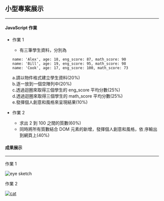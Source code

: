 ## 小型專案展示

---

#### JavaScript 作業

- 作業 1

  - 有三筆學生資料，分別為

  ```
  name: 'Alex', age: 18, eng_score: 87, math_score: 90
  name: 'Bill', age: 19, eng_score: 95, math_score: 98
  name: 'Cook', age: 17, eng_score: 100, math_score: 73
  ```

  a.請以物件格式建立學生資料(20%)  
  b.逐一放到一個空陣列中(20%)  
  c.透過迴圈來取得三個學生的 eng_score 平均分數(25%)  
  d.透過迴圈來取得三個學生的 math_score 平均分數(25%)  
  e.發揮個人創意和風格來呈現結果(10%)

- 作業 2
  - 求出 2 到 100 之間的質數(60%)
  - 同時將所有質數結合 DOM 元素的新增，發揮個人創意和風格，依 序輸出到網頁上(40%)

#### 成果展示

---

作業 1

![eye sketch](https://cdn.pixabay.com/photo/2019/09/05/05/28/blue-4453129__480.jpg)

作業 2

[![cat](https://cdn.pixabay.com/photo/2018/05/01/07/47/animal-3364909__480.png)](https://i.imgur.com/T64Obbf.mp4)
